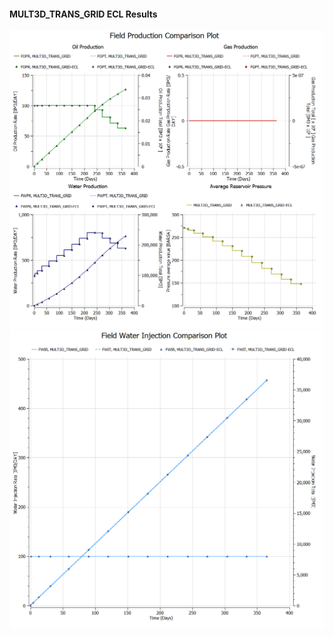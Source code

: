 #### MULT3D_TRANS_GRID ECL Results

![](ECL/MULT3D_TRANS_GRID-Field_Production_Comparison_Plot.png)
![](ECL/MULT3D_TRANS_GRID-Field_Water_Injection_Comparison_Plot.png)
